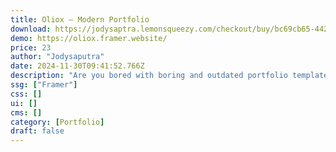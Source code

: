 ```yaml
---
title: Oliox — Modern Portfolio
download: https://jodysaptra.lemonsqueezy.com/checkout/buy/bc69cb65-442a-43ac-ab0a-5cdc797b67e2
demo: https://oliox.framer.website/
price: 23
author: "Jodysaputra"
date: 2024-11-30T09:41:52.766Z
description: "Are you bored with boring and outdated portfolio templates? This Framer template is the best tool for designers and developers to showcase their work in a sleek, modern, and charming way."
ssg: ["Framer"]
css: []
ui: []
cms: []
category: [Portfolio]
draft: false
---
```

